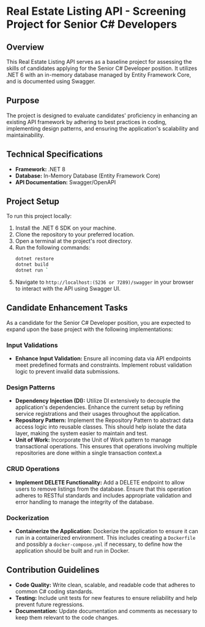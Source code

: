 # Real Estate Listing API - Screening Project for Senior C# Developers

## Overview
This Real Estate Listing API serves as a baseline project for assessing the skills of candidates applying for the Senior C# Developer position. It utilizes .NET 6 with an in-memory database managed by Entity Framework Core, and is documented using Swagger.

## Purpose
The project is designed to evaluate candidates' proficiency in enhancing an existing API framework by adhering to best practices in coding, implementing design patterns, and ensuring the application's scalability and maintainability.

## Technical Specifications
- **Framework:** .NET 8
- **Database:** In-Memory Database (Entity Framework Core)
- **API Documentation:** Swagger/OpenAPI

## Project Setup
To run this project locally:

1. Install the .NET 6 SDK on your machine.
2. Clone the repository to your preferred location.
3. Open a terminal at the project's root directory.
4. Run the following commands:
   ```bash
   dotnet restore
   dotnet build
   dotnet run `

1.  Navigate to `http://localhost:(5236 or 7289)/swagger` in your browser to interact with the API using Swagger UI.

Candidate Enhancement Tasks
---------------------------

As a candidate for the Senior C# Developer position, you are expected to expand upon the base project with the following implementations:

### Input Validations

-   **Enhance Input Validation:** Ensure all incoming data via API endpoints meet predefined formats and constraints. Implement robust validation logic to prevent invalid data submissions.

### Design Patterns

-   **Dependency Injection (DI):** Utilize DI extensively to decouple the application's dependencies. Enhance the current setup by refining service registrations and their usages throughout the application.
-   **Repository Pattern:** Implement the Repository Pattern to abstract data access logic into reusable classes. This should help isolate the data layer, making the system easier to maintain and test.
-   **Unit of Work:** Incorporate the Unit of Work pattern to manage transactional operations. This ensures that operations involving multiple repositories are done within a single transaction context.a

### CRUD Operations

-   **Implement DELETE Functionality:** Add a DELETE endpoint to allow users to remove listings from the database. Ensure that this operation adheres to RESTful standards and includes appropriate validation and error handling to manage the integrity of the database.

### Dockerization

-   **Containerize the Application:** Dockerize the application to ensure it can run in a containerized environment. This includes creating a `Dockerfile` and possibly a `docker-compose.yml` if necessary, to define how the application should be built and run in Docker.


Contribution Guidelines
-----------------------

-   **Code Quality:** Write clean, scalable, and readable code that adheres to common C# coding standards.
-   **Testing:** Include unit tests for new features to ensure reliability and help prevent future regressions.
-   **Documentation:** Update documentation and comments as necessary to keep them relevant to the code changes.